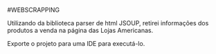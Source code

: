 #WEBSCRAPPING

Utilizando da biblioteca parser de html JSOUP, retirei informações dos produtos a venda na página das Lojas Americanas.

Exporte o projeto para uma IDE para executá-lo.
